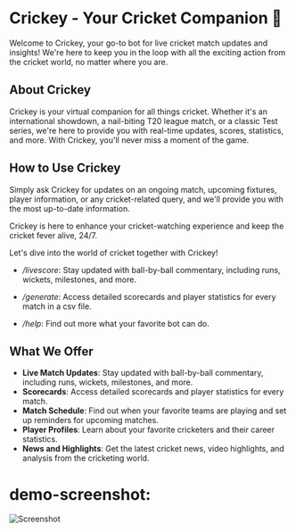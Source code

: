 # Crickey - Your Cricket Companion 🏏

Welcome to Crickey, your go-to bot for live cricket match updates and insights! We're here to keep you in the loop with all the exciting action from the cricket world, no matter where you are.

## About Crickey

Crickey is your virtual companion for all things cricket. Whether it's an international showdown, a nail-biting T20 league match, or a classic Test series, we're here to provide you with real-time updates, scores, statistics, and more. With Crickey, you'll never miss a moment of the game.

## How to Use Crickey

Simply ask Crickey for updates on an ongoing match, upcoming fixtures, player information, or any cricket-related query, and we'll provide you with the most up-to-date information.

Crickey is here to enhance your cricket-watching experience and keep the cricket fever alive, 24/7.

Let's dive into the world of cricket together with Crickey!

- */livescore*: Stay updated with ball-by-ball commentary, including runs, wickets, milestones, and more.

- */generate*: Access detailed scorecards and player statistics for every match in a csv file.

- */help*: Find out more what your favorite bot can do.


## What We Offer

- **Live Match Updates**: Stay updated with ball-by-ball commentary, including runs, wickets, milestones, and more.
- **Scorecards**: Access detailed scorecards and player statistics for every match.
- **Match Schedule**: Find out when your favorite teams are playing and set up reminders for upcoming matches.
- **Player Profiles**: Learn about your favorite cricketers and their career statistics.
- **News and Highlights**: Get the latest cricket news, video highlights, and analysis from the cricketing world.


# demo-screenshot:
![Screenshot ](https://github.com/priyanshu0463/amfoss-tasks/assets/112779111/4297c2f4-6425-49ce-ba8e-b5ec0881d529)


